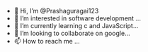 - 👋 Hi, I’m @Prashaguragai123
- 👀 I’m interested in software development ...
- 🌱 I’m currently learning c and JavaScript...
- 💞️ I’m looking to collaborate on google...
- 📫 How to reach me ...

<!---
Prashaguragai123/Prashaguragai123 is a ✨ special ✨ repository because its `README.md` (this file) appears on your GitHub profile.
You can click the Preview link to take a look at your changes.
--->

